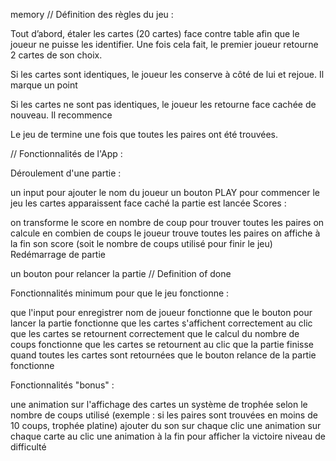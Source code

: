 memory
// Définition des règles du jeu :

Tout d’abord, étaler les cartes (20 cartes) face contre table afin que le joueur ne puisse les identifier. Une fois cela fait, le premier joueur retourne 2 cartes de son choix.

Si les cartes sont identiques, le joueur les conserve à côté de lui et rejoue. Il marque un point

Si les cartes ne sont pas identiques, le joueur les retourne face cachée de nouveau. Il recommence

Le jeu de termine une fois que toutes les paires ont été trouvées.

// Fonctionnalités de l'App :

Déroulement d'une partie :

un input pour ajouter le nom du joueur
un bouton PLAY pour commencer le jeu
les cartes apparaissent face caché
la partie est lancée
Scores :

on transforme le score en nombre de coup pour trouver toutes les paires
on calcule en combien de coups le joueur trouve toutes les paires
on affiche à la fin son score (soit le nombre de coups utilisé pour finir le jeu)
Redémarrage de partie

un bouton pour relancer la partie
// Definition of done

Fonctionnalités minimum pour que le jeu fonctionne :

que l'input pour enregistrer nom de joueur fonctionne
que le bouton pour lancer la partie fonctionne
que les cartes s'affichent correctement au clic
que les cartes se retournent correctement
que le calcul du nombre de coups fonctionne
que les cartes se retournent au clic
que la partie finisse quand toutes les cartes sont retournées
que le bouton relance de la partie fonctionne

Fonctionnalités "bonus" :

une animation sur l'affichage des cartes
un système de trophée selon le nombre de coups utilisé (exemple : si les paires sont trouvées en moins de 10 coups, trophée platine)
ajouter du son sur chaque clic
une animation sur chaque carte au clic
une animation à la fin pour afficher la victoire
niveau de difficulté
